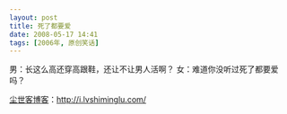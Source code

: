 ```yaml
---
layout: post
title: 死了都要爱
date: 2008-05-17 14:41
tags: [2006年, 原创笑话]
---
```

<div class="articleContent">男：长这么高还穿高跟鞋，还让不让男人活啊？
女：难道你没听过死了都要爱吗？</div>

<a href="http://i.lvshiminglu.com/">尘世客博客</a>：<a href="http://i.lvshiminglu.com/">http://i.lvshiminglu.com/</a>

